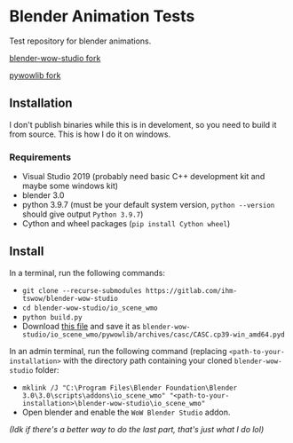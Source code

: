 # Blender Animation Tests

Test repository for blender animations.

[blender-wow-studio fork](https://gitlab.com/ihm-tswow/blender-wow-studio)

[pywowlib fork](https://github.com/ihm-tswow/pywowlib)

## Installation
I don't publish binaries while this is in develoment, so you need to build it from source. This is how I do it on windows.

### Requirements
- Visual Studio 2019 (probably need basic C++ development kit and maybe some windows kit)
- blender 3.0
- python 3.9.7 (must be your default system version, `python --version` should give output `Python 3.9.7`)
- Cython and wheel packages (`pip install Cython wheel`)

## Install
In a terminal, run the following commands:
- `git clone --recurse-submodules https://gitlab.com/ihm-tswow/blender-wow-studio`
- `cd blender-wow-studio/io_scene_wmo`
- `python build.py`
- Download [this file](https://github.com/wowdev/pyCASCLib/raw/5afc012e41415af805d1fea71319e66c58061fe7/CASC.cp39-win_amd64.pyd) and save it as `blender-wow-studio/io_scene_wmo/pywowlib/archives/casc/CASC.cp39-win_amd64.pyd`

In an admin terminal, run the following command (replacing `<path-to-your-installation>` with the directory path containing your cloned `blender-wow-studio` folder:
- `mklink /J "C:\Program Files\Blender Foundation\Blender 3.0\3.0\scripts\addons\io_scene_wmo" "<path-to-your-installation>\blender-wow-studio\io_scene_wmo"`
- Open blender and enable the `WoW Blender Studio` addon.

_(Idk if there's a better way to do the last part, that's just what I do lol)_
